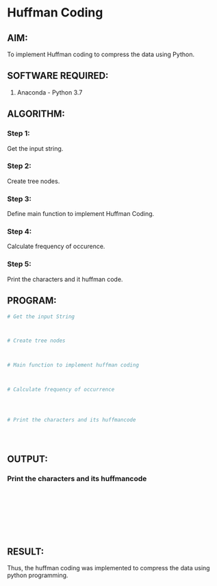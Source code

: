 # Huffman Coding
## AIM:
To implement Huffman coding to compress the data using Python.

## SOFTWARE REQUIRED:
1. Anaconda - Python 3.7

## ALGORITHM:
### Step 1:
Get the input string.
### Step 2:
Create tree nodes.
### Step 3:
Define main function to implement Huffman Coding.
### Step 4:
Calculate frequency of occurence.
### Step 5:
Print the characters and it huffman code.
 
## PROGRAM:
``` Python
# Get the input String



# Create tree nodes



# Main function to implement huffman coding



# Calculate frequency of occurrence




# Print the characters and its huffmancode





```
## OUTPUT:

### Print the characters and its huffmancode
<br>
<br>
<br>
<br>
<br>
<br>



## RESULT:
Thus, the huffman coding was implemented to compress the data using python programming.
